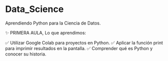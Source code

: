 # Data_Science
Aprendiendo Python para la Ciencia de Datos.

✨ PRIMERA AULA, Lo que aprendimos:

✅ Utilizar Google Colab para proyectos en Python.
✅ Aplicar la función print para imprimir resultados en la pantalla.
✅ Comprender qué es Python y conocer su historia.
